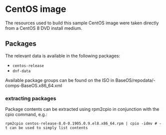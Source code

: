 # CentOS image

The resources used to build this sample CentOS image were taken
directly from a CentOS 8 DVD install medium.

## Packages

The relevant data is available in the following packages:

- `centos-release`
- `dnf-data`

Available package groups can be found on the ISO in BaseOS/repodata/<hash>-comps-BaseOS.x86_64.xml

### extracting packages

Package contents can be extracted using rpm2cpio in conjunction with the cpio command, e.g.:

```
rpm2cpio centos-release-8.0-0.1905.0.9.el8.x86_64.rpm | cpio -idmv # -t can be used to simply list contents
```
